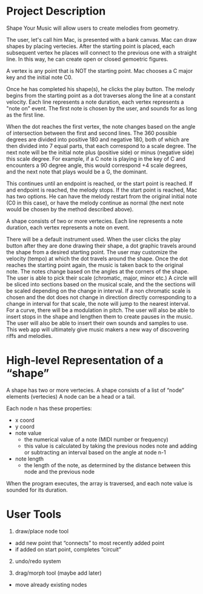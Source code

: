 # Project Description

Shape Your Music will allow users to create melodies from geometry. 

The user, let's call him Mac, is presented with a bank canvas.
Mac can draw shapes by placing vertecies. After the starting point is placed, each subsequent vertex he places will connect to the previous one with a straight line. In this way, he can create open or closed gemoetric figures. 

A vertex is any point that is NOT the starting point. 
Mac chooses a C major key and the initial note C0.

Once he has completed his shape(s), he clicks the play button. The melody begins from the starting point as a dot traverses along the line at a constant velocity. Each line represents a note duration, each vertex represents a "note on" event. The first note is chosen by the user, and sounds for as long as the first line. 

When the dot reaches the first vertex, the note changes based on the angle of intersection between the first and second lines. The 360 possible degrees are divided into positive 180 and negative 180, both of which are then divided into 7 equal parts, that each correspond to a scale degree. The next note will be the initial note plus (positive side) or minus (negative side) this scale degree. For example, if a C note is playing in the key of C and encounters a 90 degree angle, this would correspond +4 scale degrees, and the next note that plays would be a G, the dominant. 

This continues until an endpoint is reached, or the start point is reached. If and endpoint is reached, the melody stops. If the start point is reached, Mac has two options. He can have the melody restart from the original initial note (C0 in this case), or have the melody continue as normal (the next note would be chosen by the method described above).



A shape consists of two or more vertecies. 
Each line represents a note duration, each vertex represents a note on event. 

There will be a default instrument used.
When the user clicks the play button after they are done drawing their shape, a dot graphic travels around the shape from a desired starting point. 
The user may customize the velocity (tempo) at which the dot travels around the shape.
Once the dot reaches the starting point again, the music is taken back to the original note.
The notes change based on the angles at the corners of the shape.
The user is able to pick their scale (chromatic, major, minor etc.)
A circle will be sliced into sections based on the musical scale, and the the sections will be scaled depending on the change in interval.
If a non chromatic scale is chosen and the dot does not change in direction directly corresponding to a change in interval for that scale, the note will jump to the nearest interval.
For a curve, there will be a modulation in pitch.
The user will also be able to insert stops in the shape and lengthen them to create pauses in the music.
The user will also be able to insert their own sounds and samples to use.
This web app will ultimately give music makers a new way of discovering riffs and melodies.


# High-level Representation of a “shape”

A shape has two or more vertecies.
A shape consists of a list of “node” elements (vertecies)
A node can be a head or a tail. 

Each node n has these properties:
- x coord
- y coord
- note value        
  - the numerical value of a note (MIDI number or frequency)
  - this value is calculated by taking the previous nodes note and adding or subtracting an interval based on the angle at node n-1
- note length       
  - the length of the note, as determined by the distance between this node and the previous node

When the program executes, the array is traversed, and each note value is sounded for its duration.

# User Tools

1. draw/place node tool
  - add new point that “connects” to most recently added point
  - if added on start point, completes “circuit”

2. undo/redo system

3. drag/morph tool (maybe add later)
  - move already existing nodes
